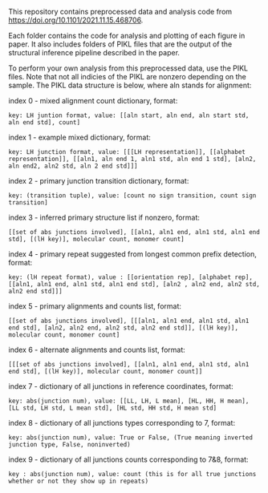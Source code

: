 ﻿
This repository contains preprocessed data and analysis code from https://doi.org/10.1101/2021.11.15.468706.

Each folder contains the code for analysis and plotting of each figure in paper.  It also includes folders of PIKL files that are the output of the structural inference pipeline described in the paper. 

To perform your own analysis from this preprocessed data, use the PIKL files. Note that not all indicies of the PIKL are nonzero depending on the sample. The PIKL data structure is below, where aln stands for alignment:

index 0 - mixed alignment count dictionary, format:

    key: LH juntion format, value: [[aln start, aln end, aln start std, aln end std], count]

index 1 - example mixed dictionary, format:

    key: LH junction format, value: [[[LH representation]], [[alphabet representation]], [[aln1, aln end 1, aln1 std, aln end 1 std], [aln2, aln end2, aln2 std, aln 2 end std]]]

index 2 - primary junction transition dictionary, format:

    key: (transition tuple), value: [count no sign transition, count sign transition]

index 3 - inferred primary structure list if nonzero, format:

    [[set of abs junctions involved], [[aln1, aln1 end, aln1 std, aln1 end std], [(lH key)], molecular count, monomer count]

index 4 - primary repeat suggested from longest common prefix detection, format:

    key: (lH repeat format), value : [[orientation rep], [alphabet rep], [[aln1, aln1 end, aln1 std, aln1 end std], [aln2 , aln2 end, aln2 std, aln2 end std]]]

index 5 - primary alignments and counts list, format:

    [[set of abs junctions involved], [[[aln1, aln1 end, aln1 std, aln1 end std], [aln2, aln2 end, aln2 std, aln2 end std]], [(lH key)], molecular count, monomer count]

index 6 - alternate alignments and counts list, format:

    [[[set of abs junctions involved], [[aln1, aln1 end, aln1 std, aln1 end std], [(lH key)], molecular count, monomer count]]

index 7 - dictionary of all junctions in reference coordinates, format:

    key: abs(junction num), value: [[LL, LH, L mean], [HL, HH, H mean], [LL std, LH std, L mean std], [HL std, HH std, H mean std]

index 8 - dictionary of all junctions types corresponding to 7, format:

    key: abs(junction num), value: True or False, (True meaning inverted junction type, False, noninverted)

index 9 - dictionary of all junctions counts corresponding to 7&8, format:

    key : abs(junction num), value: count (this is for all true junctions whether or not they show up in repeats)







